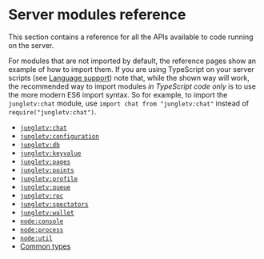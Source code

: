 # Server modules reference

This section contains a reference for all the APIs available to code running on the server.

For modules that are not imported by default, the reference pages show an example of how to import them.
If you are using TypeScript on your server scripts (see [Language support](/manual/languages.md)) note that, while the shown way will work, the recommended way to import modules _in TypeScript code only_ is to use the more modern ES6 import syntax.
So for example, to import the `jungletv:chat` module, use `import chat from "jungletv:chat"` instead of `require("jungletv:chat")`.

<!--  keep this in sync with _sidebar.md -->

- [`jungletv:chat`](/reference/server/jungletv_chat.md)
- [`jungletv:configuration`](/reference/server/jungletv_configuration.md)
- [`jungletv:db`](/reference/server/jungletv_db.md)
- [`jungletv:keyvalue`](/reference/server/jungletv_keyvalue.md)
- [`jungletv:pages`](/reference/server/jungletv_pages.md)
- [`jungletv:points`](/reference/server/jungletv_points.md)
- [`jungletv:profile`](/reference/server/jungletv_profile.md)
- [`jungletv:queue`](/reference/server/jungletv_queue.md)
- [`jungletv:rpc`](/reference/server/jungletv_rpc.md)
- [`jungletv:spectators`](/reference/server/jungletv_spectators.md)
- [`jungletv:wallet`](/reference/server/jungletv_wallet.md)
- [`node:console`](/reference/server/node_console.md)
- [`node:process`](/reference/server/node_process.md)
- [`node:util`](/reference/server/node_util.md)
- [Common types](/reference/server/common_types.md)